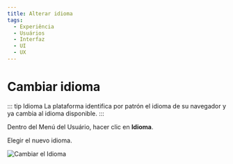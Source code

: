 ```yaml
---
title: Alterar idioma
tags:
  - Experiência
  - Usuários
  - Interfaz
  - UI
  - UX
---
```


# Cambiar idioma

::: tip Idioma
La plataforma identifica por patrón el idioma de su navegador y ya cambia al idioma disponible.
:::

Dentro del Menú del Usuário, hacer clic en **Idioma**.

Elegir el nuevo idioma.

![Cambiar el Idioma](https://cdn.phishx.io/phishx-docs/images/phishx_ui_language_01.webp)
